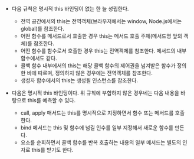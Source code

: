 - 다음 규칙은 명시적 this 바인딩이 없는 한 늘 성립한다.

  - 전역 공간에서의 this는 전역객체(브라우저에서는 window, Node.js에서는 global)를 참조한다.
  - 어떤 함수를 메서드로서 호출한 경우 this는 메서드 호출 주체(메서드명 앞의 객체)를 참조한다.
  - 어떤 함수를 함수로서 호출한 경우 this는 전역객체를 참조한다. 메서드의 내부함수에서도 같다.
  - 콜백 함수 내부에서의 this는 해당 콜백 함수의 제어권을 넘겨받은 함수가 정의한 바에 따르며, 정의하지 않은 경우에는 전역객체를 참조한다.
  - 생성자 함수에서의 this는 생성될 인스턴스를 참조한다.

- 다음은 명시적 this 바인딩이다. 위 규칙에 부합하지 않은 경우네는 다음 내용을 바탕으로 this를 예측할 수 있다.
  - call, apply 매서드는 this를 명시적으로 지정하면서 함수 또는 메서드를 호출한다.
  - bind 메서드는 this 및 함수에 넘길 인수를 일부 지정해서 새로운 함수를 만든다.
  - 요소를 순회하면서 콜백 함수를 반복 호출하는 내용의 일부 메서드는 별도의 인자로 this를 받기도 한다.
